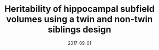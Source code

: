 ---
title: "Heritability of hippocampal subfield volumes using a twin and non-twin siblings design"
collection: publications
permalink: /publication/2017-09-01-Heritability-of-hippocampal-subfield-volumes-using-a-twin-and-non-twin-siblings-design
date: 2017-09-01
venue: 'Human brain mapping'
paperurl: 'http://dx.doi.org/10.1002/hbm.23654'
citation: 'Patel, Sejal, Park, Min Tae M, <b>Devenyi, Gabriel A</b>, Patel, Raihaan, Masellis, Mario, Knight, Jo, Chakravarty, M Mallar, &quot;<i>Heritability of hippocampal subfield volumes using a twin and non-twin siblings design</i>.&quot; Human brain mapping, 2017.'
---